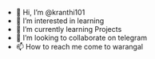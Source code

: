 - 👋 Hi, I’m @kranthi101
- 👀 I’m interested in learning 
- 🌱 I’m currently learning Projects 
- 💞️ I’m looking to collaborate on telegram 
- 📫 How to reach me come to warangal

<!---
kranthi101/kranthi101 is a ✨ special ✨ repository because its `README.md` (this file) appears on your GitHub profile.
You can click the Preview link to take a look at your changes.
--->
